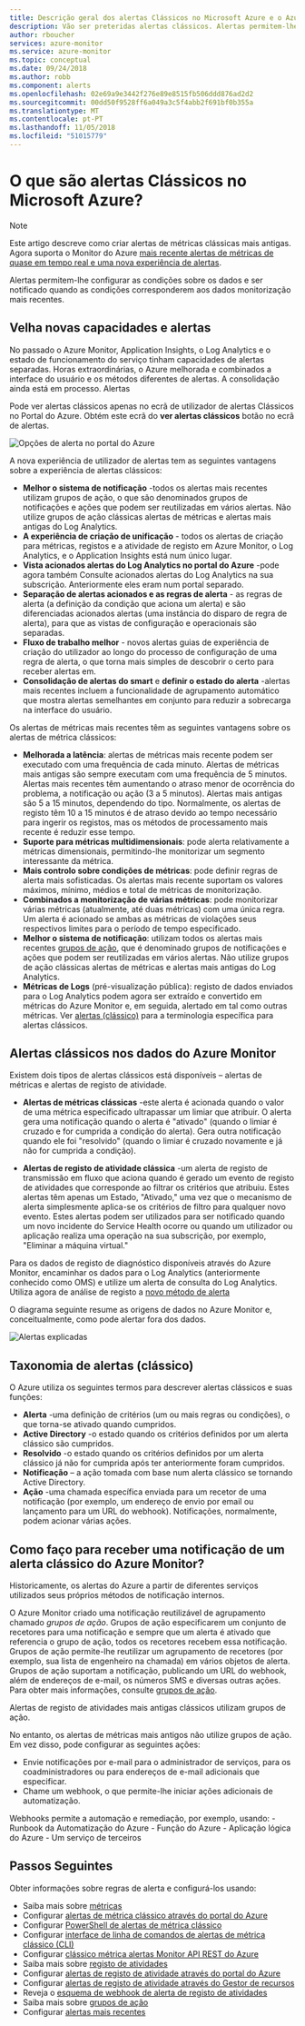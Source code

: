 ```yaml
---
title: Descrição geral dos alertas Clássicos no Microsoft Azure e o Azure Monitor
description: Vão ser preteridas alertas clássicos. Alertas permitem-lhe monitorizar métricas de recurso do Azure, eventos ou os registos e ser notificado quando for cumprida uma condição que especificar.
author: rboucher
services: azure-monitor
ms.service: azure-monitor
ms.topic: conceptual
ms.date: 09/24/2018
ms.author: robb
ms.component: alerts
ms.openlocfilehash: 02e69a9e3442f276e89e8515fb506ddd876ad2d2
ms.sourcegitcommit: 00dd50f9528ff6a049a3c5f4abb2f691bf0b355a
ms.translationtype: MT
ms.contentlocale: pt-PT
ms.lasthandoff: 11/05/2018
ms.locfileid: "51015779"
---
```

# <a name="what-are-classic-alerts-in-microsoft-azure"></a>O que são alertas Clássicos no Microsoft Azure?

> [!NOTE]
> Este artigo descreve como criar alertas de métricas clássicas mais antigas. Agora suporta o Monitor do Azure [mais recente alertas de métricas de quase em tempo real e uma nova experiência de alertas](monitoring-overview-alerts.md). 
>

Alertas permitem-lhe configurar as condições sobre os dados e ser notificado quando as condições corresponderem aos dados monitorização mais recentes.

## <a name="old-and-new-alerting-capabilities"></a>Velha novas capacidades e alertas

No passado o Azure Monitor, Application Insights, o Log Analytics e o estado de funcionamento do serviço tinham capacidades de alertas separadas. Horas extraordinárias, o Azure melhorada e combinados a interface do usuário e os métodos diferentes de alertas. A consolidação ainda está em processo. Alertas

Pode ver alertas clássicos apenas no ecrã de utilizador de alertas Clássicos no Portal do Azure. Obtém este ecrã do **ver alertas clássicos** botão no ecrã de alertas. 

 ![Opções de alerta no portal do Azure](./media/monitoring-overview-alerts-classic/monitor-alert-screen2.png)

A nova experiência de utilizador de alertas tem as seguintes vantagens sobre a experiência de alertas clássicos:
-   **Melhor o sistema de notificação** -todos os alertas mais recentes utilizam grupos de ação, o que são denominados grupos de notificações e ações que podem ser reutilizadas em vários alertas. Não utilize grupos de ação clássicas alertas de métricas e alertas mais antigas do Log Analytics.
-   **A experiência de criação de unificação** - todos os alertas de criação para métricas, registos e a atividade de registo em Azure Monitor, o Log Analytics, e o Application Insights está num único lugar.
-   **Vista acionados alertas do Log Analytics no portal do Azure** -pode agora também Consulte acionados alertas do Log Analytics na sua subscrição. Anteriormente eles eram num portal separado.
-   **Separação de alertas acionados e as regras de alerta** - as regras de alerta (a definição da condição que aciona um alerta) e são diferenciadas acionados alertas (uma instância do disparo de regra de alerta), para que as vistas de configuração e operacionais são separadas.
-   **Fluxo de trabalho melhor** - novos alertas guias de experiência de criação do utilizador ao longo do processo de configuração de uma regra de alerta, o que torna mais simples de descobrir o certo para receber alertas em.
-   **Consolidação de alertas do smart** e **definir o estado do alerta** -alertas mais recentes incluem a funcionalidade de agrupamento automático que mostra alertas semelhantes em conjunto para reduzir a sobrecarga na interface do usuário. 

Os alertas de métricas mais recentes têm as seguintes vantagens sobre os alertas de métrica clássicos:
-   **Melhorada a latência**: alertas de métricas mais recente podem ser executado com uma frequência de cada minuto. Alertas de métricas mais antigas são sempre executam com uma frequência de 5 minutos. Alertas mais recentes têm aumentando o atraso menor de ocorrência do problema, a notificação ou ação (3 a 5 minutos). Alertas mais antigas são 5 a 15 minutos, dependendo do tipo.  Normalmente, os alertas de registo têm 10 a 15 minutos é de atraso devido ao tempo necessário para ingerir os registos, mas os métodos de processamento mais recente é reduzir esse tempo. 
-   **Suporte para métricas multidimensionais**: pode alerta relativamente a métricas dimensionais, permitindo-lhe monitorizar um segmento interessante da métrica.
-   **Mais controlo sobre condições de métricas**: pode definir regras de alerta mais sofisticadas. Os alertas mais recente suportam os valores máximos, mínimo, médios e total de métricas de monitorização.
-   **Combinados a monitorização de várias métricas**: pode monitorizar várias métricas (atualmente, até duas métricas) com uma única regra. Um alerta é acionado se ambas as métricas de violações seus respectivos limites para o período de tempo especificado.
-   **Melhor o sistema de notificação**: utilizam todos os alertas mais recentes [grupos de ação](../monitoring-and-diagnostics/monitoring-action-groups.md), que é denominado grupos de notificações e ações que podem ser reutilizadas em vários alertas.  Não utilize grupos de ação clássicas alertas de métricas e alertas mais antigas do Log Analytics. 
-   **Métricas de Logs** (pré-visualização pública): registo de dados enviados para o Log Analytics podem agora ser extraído e convertido em métricas do Azure Monitor e, em seguida, alertado em tal como outras métricas. Ver [alertas (clássico)](monitoring-overview-alerts-classic.md) para a terminologia específica para alertas clássicos. 


## <a name="classic-alerts-on-azure-monitor-data"></a>Alertas clássicos nos dados do Azure Monitor
Existem dois tipos de alertas clássicos está disponíveis – alertas de métricas e alertas de registo de atividade.

* **Alertas de métricas clássicas** -este alerta é acionada quando o valor de uma métrica especificado ultrapassar um limiar que atribuir. O alerta gera uma notificação quando o alerta é "ativado" (quando o limiar é cruzado e for cumprida a condição do alerta). Gera outra notificação quando ele foi "resolvido" (quando o limiar é cruzado novamente e já não for cumprida a condição).

* **Alertas de registo de atividade clássica** -um alerta de registo de transmissão em fluxo que aciona quando é gerado um evento de registo de atividades que corresponde ao filtrar os critérios que atribuiu. Estes alertas têm apenas um Estado, "Ativado," uma vez que o mecanismo de alerta simplesmente aplica-se os critérios de filtro para qualquer novo evento. Estes alertas podem ser utilizados para ser notificado quando um novo incidente do Service Health ocorre ou quando um utilizador ou aplicação realiza uma operação na sua subscrição, por exemplo, "Eliminar a máquina virtual."

Para os dados de registo de diagnóstico disponíveis através do Azure Monitor, encaminhar os dados para o Log Analytics (anteriormente conhecido como OMS) e utilize um alerta de consulta do Log Analytics. Utiliza agora de análise de registo a [novo método de alerta](monitoring-overview-unified-alerts.md) 

O diagrama seguinte resume as origens de dados no Azure Monitor e, conceitualmente, como pode alertar fora dos dados.

![Alertas explicadas](./media/monitoring-overview-alerts-classic/Alerts_Overview_Resource_v5.png)

## <a name="taxonomy-of-alerts-classic"></a>Taxonomia de alertas (clássico)
O Azure utiliza os seguintes termos para descrever alertas clássicos e suas funções:
* **Alerta** -uma definição de critérios (um ou mais regras ou condições), o que torna-se ativado quando cumpridos.
* **Active Directory** -o estado quando os critérios definidos por um alerta clássico são cumpridos.
* **Resolvido** -o estado quando os critérios definidos por um alerta clássico já não for cumprida após ter anteriormente foram cumpridos.
* **Notificação** – a ação tomada com base num alerta clássico se tornando Active Directory.
* **Ação** -uma chamada específica enviada para um recetor de uma notificação (por exemplo, um endereço de envio por email ou lançamento para um URL do webhook). Notificações, normalmente, podem acionar várias ações.

## <a name="how-do-i-receive-a-notification-from-an-azure-monitor-classic-alert"></a>Como faço para receber uma notificação de um alerta clássico do Azure Monitor?
Historicamente, os alertas do Azure a partir de diferentes serviços utilizados seus próprios métodos de notificação internos. 

O Azure Monitor criado uma notificação reutilizável de agrupamento chamado *grupos de ação*. Grupos de ação especificarem um conjunto de recetores para uma notificação e sempre que um alerta é ativado que referencia o grupo de ação, todos os recetores recebem essa notificação. Grupos de ação permite-lhe reutilizar um agrupamento de recetores (por exemplo, sua lista de engenheiro na chamada) em vários objetos de alerta. Grupos de ação suportam a notificação, publicando um URL do webhook, além de endereços de e-mail, os números SMS e diversas outras ações.  Para obter mais informações, consulte [grupos de ação](monitoring-action-groups.md). 

Alertas de registo de atividades mais antigas clássicos utilizam grupos de ação.

No entanto, os alertas de métricas mais antigos não utilize grupos de ação. Em vez disso, pode configurar as seguintes ações: 
- Envie notificações por e-mail para o administrador de serviços, para os coadministradores ou para endereços de e-mail adicionais que especificar.
- Chame um webhook, o que permite-lhe iniciar ações adicionais de automatização.

Webhooks permite a automação e remediação, por exemplo, usando:
    - Runbook da Automatização do Azure
    - Função do Azure
    - Aplicação lógica do Azure
    - Um serviço de terceiros

## <a name="next-steps"></a>Passos Seguintes
Obter informações sobre regras de alerta e configurá-los usando:

* Saiba mais sobre [métricas](../monitoring/monitoring-data-collection.md)
* Configurar [alertas de métrica clássico através do portal do Azure](alert-metric-classic.md)
* Configurar [PowerShell de alertas de métrica clássico](alert-metric-classic.md)
* Configurar [interface de linha de comandos de alertas de métrica clássico (CLI)](alert-metric-classic.md)
* Configurar [clássico métrica alertas Monitor API REST do Azure](https://msdn.microsoft.com/library/azure/dn931945.aspx)
* Saiba mais sobre [registo de atividades](monitoring-overview-activity-logs.md)
* Configurar [alertas de registo de atividade através do portal do Azure](monitoring-activity-log-alerts.md)
* Configurar [alertas de registo de atividade através do Gestor de recursos](alert-activity-log.md)
* Reveja o [esquema de webhook de alerta de registo de atividades](monitoring-activity-log-alerts-webhook.md)
* Saiba mais sobre [grupos de ação](monitoring-action-groups.md)
* Configurar [alertas mais recentes](alert-metric.md)
